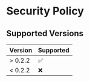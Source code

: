 # Security Policy

## Supported Versions

| Version | Supported          |
| ------- | ------------------ |
| > 0.2.2   | :white_check_mark: |
| < 0.2.2   | :x:                |
